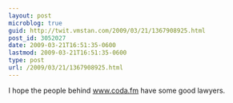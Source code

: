 ```yaml
---
layout: post
microblog: true
guid: http://twit.vmstan.com/2009/03/21/1367908925.html
post_id: 3052027
date: 2009-03-21T16:51:35-0600
lastmod: 2009-03-21T16:51:35-0600
type: post
url: /2009/03/21/1367908925.html
---
```

I hope the people behind www.coda.fm have some good lawyers.
